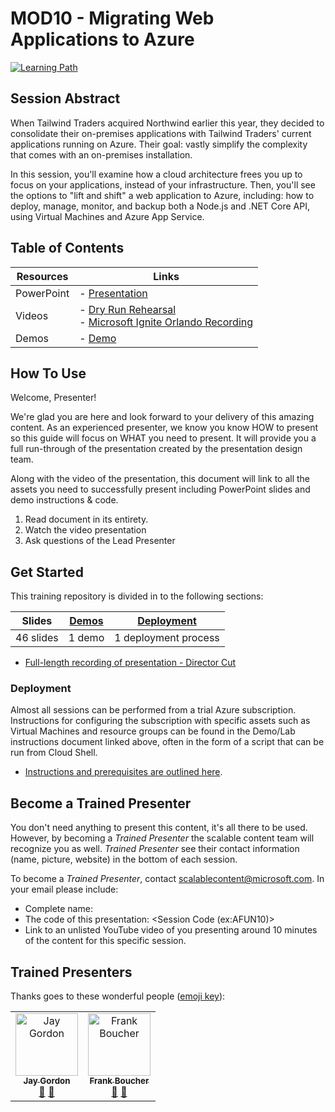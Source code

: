 # MOD10 - Migrating Web Applications to Azure 

[![Learning Path](https://img.shields.io/badge/Learning%20Path-MOD-fe5e00?logo=microsoft)](https://github.com/microsoft/ignite-learning-paths-training-mod/)

## Session Abstract

When Tailwind Traders acquired Northwind earlier this year, they decided to consolidate their on-premises applications with Tailwind Traders' current applications running on Azure. Their goal: vastly simplify the complexity that comes with an on-premises installation.

In this session, you'll examine how a cloud architecture frees you up to focus on your applications, instead of your infrastructure. Then, you'll see the options to "lift and shift" a web application to Azure, including: how to deploy, manage, monitor, and backup both a Node.js and .NET Core API, using Virtual Machines and Azure App Service.


## Table of Contents

| Resources         | Links                            |
|-------------------|----------------------------------|
| PowerPoint        | - [Presentation](presentations.md) |
| Videos            | - [Dry Run Rehearsal](https://globaleventcdn.blob.core.windows.net/assets/mod/mod10/mitt-mod10-dry-run.mp4) <br/>- [Microsoft Ignite Orlando Recording](https://myignite.techcommunity.microsoft.com/sessions/82988)  |
| Demos             | - [Demo](demo.md#Demoing-Live) |

  

## How To Use

Welcome, Presenter! 

We're glad you are here and look forward to your delivery of this amazing content. As an experienced presenter, we know you know HOW to present so this guide will focus on WHAT you need to present. It will provide you a full run-through of the presentation created by the presentation design team. 

Along with the video of the presentation, this document will link to all the assets you need to successfully present including PowerPoint slides and demo instructions &
code.

1.  Read document in its entirety.
2.  Watch the video presentation
3.  Ask questions of the Lead Presenter

## Get Started

This training repository is divided in to the following sections:

| **Slides** | [Demos](demo.md#Demoing-Live) | [Deployment](deployment.md) | 
|-------------------|---------------------------|--------------------------------------
| 46 slides  | 1 demo  | 1 deployment process

- [Full-length recording of presentation - Director Cut](https://youtu.be/eczGFbKcT_A)


### Deployment

Almost all sessions can be performed from a trial Azure subscription. Instructions for configuring the subscription with specific assets such as Virtual Machines and resource groups can be found in the Demo/Lab instructions document linked above, often in the form of a script that can be run from Cloud Shell. 

- [Instructions and prerequisites are outlined here](deployment.md). 



## Become a Trained Presenter

You don't need anything to present this content, it's all there to be used. However, by becoming a *Trained Presenter* the scalable content team will recognize you as well. *Trained Presenter* see their contact information (name, picture, website) in the bottom of each session.  
 
To become a *Trained Presenter*, contact [scalablecontent@microsoft.com](mailto:scalablecontent@microsoft.com). In your email please include:

- Complete name:
- The code of this presentation: \<Session Code (ex:AFUN10)\>
- Link to an unlisted YouTube video of you presenting around 10 minutes of the content for this specific session.


## Trained Presenters

Thanks goes to these wonderful people ([emoji key](https://allcontributors.org/docs/en/emoji-key)):

<!-- ALL-CONTRIBUTORS-LIST:START - Do not remove or modify this section -->
<!-- prettier-ignore -->

<table>
<tr>
    <td align="center"><a href="http://cloud5mins.com/">
        <img src="https://avatars1.githubusercontent.com/u/2974195?s=400&u=9ab103b405a40dfeec2302ff0fb7700685d66915&v=4/u/2404846?s=460&v=4" width="100px;" alt="Jay Gordon"/><br />
        <sub><b>Jay Gordon</b></sub></a><br />
            <a href="https://github.com/neilpeterson/ignite-tour-fy20/commits?author=jaydestro" title="talk">📢</a>
            <a href="https://github.com/neilpeterson/ignite-tour-fy20/commits?author=jaydestro" title="Documentation">📖</a> 
    </td>
    <td align="center"><a href="http://cloud5mins.com/">
        <img src="https://avatars2.githubusercontent.com/u/2404846?s=460&v=4" width="100px;" alt="Frank Boucher"/><br />
        <sub><b>Frank Boucher</b></sub></a><br />
            <a href="https://github.com/microsoft/ignite-learning-paths-training-mod/commits?author=FBoucher" title="talk">📢</a>
            <a href="https://github.com/microsoft/ignite-learning-paths-training-mod/commits?author=FBoucher" title="Documentation">📖</a> 
    </td>
</tr></table>

<!-- ALL-CONTRIBUTORS-LIST:END -->

